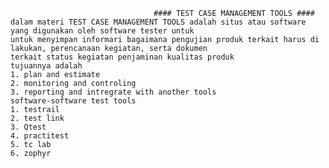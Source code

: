                                     #### TEST CASE MANAGEMENT TOOLS ####
    dalam materi TEST CASE MANAGEMENT TOOLS adalah situs atau software yang digunakan oleh software tester untuk 
    untuk menyimpan informari bagaimana pengujian produk terkait harus di lakukan, perencanaan kegiatan, serta dokumen
    terkait status kegiatan penjaminan kualitas produk
    tujuannya adalah
    1. plan and estimate
    2. monitoring and controling
    3. reporting and intregrate with another tools
    software-software test tools
    1. testrail
    2. test link
    3. Qtest
    4. practitest
    5. tc lab
    6. zophyr